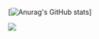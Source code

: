 [![Anurag's GitHub stats](https://github-readme-stats-stefanburschers-projects.vercel.app/api?username=StefanBurscher&show_icons=true&theme=tokyonight&count_private=true)]

[<img src="https://img.shields.io/badge/linkedin-%230077B5.svg?&style=for-the-badge&logo=linkedin&logoColor=white" />](https://www.linkedin.com/in/stefan-burscher)
